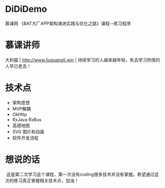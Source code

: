 # DiDiDemo
  慕课网 《BAT大厂APP架构演进实践与优化之路》课程--练习程序
# 慕课讲师
  大利猫 | http://www.liuguangli.win | 持续学习的人越来越年轻，失去学习热情的人早已老去！
# 技术点
- 架构思想
- MVP解耦
- OkHttp
- RxJava RxBus
- 高德地图
- SVG 图片和动画
- 软件开发流程

# 想说的话
  这是第二次学习这个课程，第一次没有coding很多技术并没有掌握。希望通过这次的练习真正掌握相关技术点，加油！

